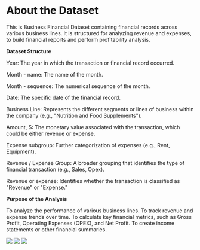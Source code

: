 # About the Dataset

This is Business Financial Dataset containing financial records across various business lines. It is structured for analyzing revenue and expenses, to build financial reports and perform profitability analysis.

**Dataset Structure**

Year: The year in which the transaction or financial record occurred.

Month - name: The name of the month.

Month - sequence: The numerical sequence of the month.

Date: The specific date of the financial record.

Business Line: Represents the different segments or lines of business within the company (e.g., "Nutrition and Food Supplements").

Amount, $: The monetary value associated with the transaction, which could be either revenue or expense.

Expense subgroup: Further categorization of expenses (e.g., Rent, Equipment).

Revenue / Expense Group: A broader grouping that identifies the type of financial transaction (e.g., Sales, Opex).

Revenue or expense: Identifies whether the transaction is classified as "Revenue" or "Expense."

**Purpose of the Analysis**

To analyze the performance of various business lines.
To track revenue and expense trends over time.
To calculate key financial metrics, such as Gross Profit, Operating Expenses (OPEX), and Net Profit.
To create income statements or other financial summaries.


![](Analysisofexpenses.jpg)
![](Analysisofbusinesslines.jpg)
![](Analysisofexpenses.jpg)
